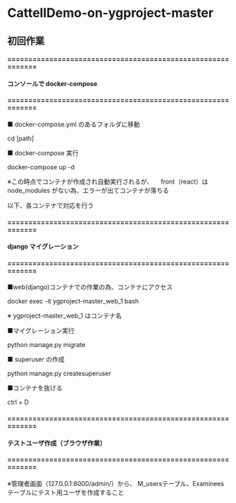# CattellDemo-on-ygproject-master

## 初回作業

#### ============================================================
#### コンソールで docker-compose
#### ============================================================

■ docker-compose.yml のあるフォルダに移動

cd [path]

■ docker-compose 実行

docker-compose up -d

※この時点でコンテナが作成され自動実行されるが、
　front（react）は node_modules がない為、エラーが出てコンテナが落ちる


以下、各コンテナで対応を行う


#### ============================================================
#### django マイグレーション
#### ============================================================

■web(django)コンテナでの作業の為、コンテナにアクセス

docker exec -it ygproject-master_web_1 bash

※ ygproject-master_web_1 はコンテナ名

■マイグレーション実行

python manage.py migrate

■ superuser の作成

python manage.py createsuperuser

■コンテナを抜ける

ctrl + D


#### ============================================================
#### テストユーザ作成（ブラウザ作業）
#### ============================================================

※管理者画面（127.0.0.1:8000/admin/）から、
M_usersテーブル、Examineesテーブルにテスト用ユーザを作成すること
